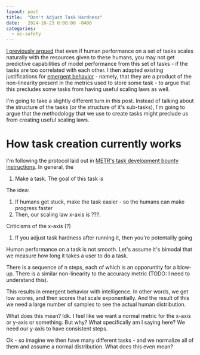```yaml
---
layout: post
title:  "Don't Adjust Task Hardness"
date:   2024-10-23 0:00:00 -0400
categories:
  - ai-safety
---
```


[I previously argued](https://www.naterush.io/posts/2024-10-10-on-task-based-scaling-laws.markdown) that even if human performance on a set of tasks scales naturally with the resources given to these humans, you may not get predictive capabilities of model performance from this set of tasks - if the tasks are too correlated with each other. I then adapted existing justifications for [emergent behavior](https://arxiv.org/pdf/2304.15004) - namely, that they are a product of the non-linearity present in the metrics used to store some task - to argue that this precludes some tasks from having useful scaling laws as well. 

I'm going to take a slightly different turn in this post. Instead of talking about the structure of the tasks (or the structure of it's sub-tasks), I'm going to argue that the methodology that we use to create tasks might preclude us from creating useful scaling laws.

# How task creation currently works

I'm following the protocol laid out in [METR's task development bounty instructions](https://taskdev.metr.org/desiderata/). In general, the

1. Make a task. The goal of this task is 


The idea:
1. If humans get stuck, make the task easier - so the humans can make progress faster
2. Then, our scaling law x-axis is ???. 

Criticisms of the x-axis (?)
1. If you adjust task hardness after running it, then you're potentailly going 

Human performance on a task is not smooth. Let's assume it's bimodal that we measure how long it takes a user to do a task. 

There is a sequence of n steps, each of which is an opporuntity for a blow-up. There is a similar non-linearity to the accuracy metric (TODO: I need to understand this). 

This results in emergent behavior with intelligence. In other words, we get low scores, and then scores that scale exponentially. And the result of this we need a large number of samples to see the actual human distribution. 

What does this mean? Idk. I feel like we want a normal metric for the x-axis or y-axis or something. But why? What specifically am I saying here? We need our y-axis to have consistent steps. 

Ok - so imagine we then have many different tasks - and we normalize all of them and assume a normal distribution. What does this even mean? 
